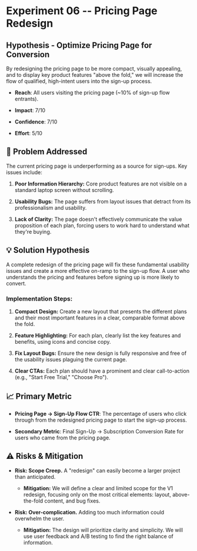 Experiment 06 -- Pricing Page Redesign
=====================================

Hypothesis - Optimize Pricing Page for Conversion
-------------------------------------------------

By redesigning the pricing page to be more compact, visually appealing, and to display key product features "above the fold," we will increase the flow of qualified, high-intent users into the sign-up process.

-   **Reach**: All users visiting the pricing page (~10% of sign-up flow entrants).

-   **Impact**: 7/10

-   **Confidence**: 7/10

-   **Effort**: 5/10

🎯 Problem Addressed
--------------------

The current pricing page is underperforming as a source for sign-ups. Key issues include:

1.  **Poor Information Hierarchy:** Core product features are not visible on a standard laptop screen without scrolling.

2.  **Usability Bugs:** The page suffers from layout issues that detract from its professionalism and usability.

3.  **Lack of Clarity:** The page doesn't effectively communicate the value proposition of each plan, forcing users to work hard to understand what they're buying.

💡 Solution Hypothesis
----------------------

A complete redesign of the pricing page will fix these fundamental usability issues and create a more effective on-ramp to the sign-up flow. A user who understands the pricing and features before signing up is more likely to convert.

### Implementation Steps:

1.  **Compact Design:** Create a new layout that presents the different plans and their most important features in a clear, comparable format above the fold.

2.  **Feature Highlighting:** For each plan, clearly list the key features and benefits, using icons and concise copy.

3.  **Fix Layout Bugs:** Ensure the new design is fully responsive and free of the usability issues plaguing the current page.

4.  **Clear CTAs:** Each plan should have a prominent and clear call-to-action (e.g., "Start Free Trial," "Choose Pro").

📈 Primary Metric
-----------------

-   **Pricing Page → Sign-Up Flow CTR**: The percentage of users who click through from the redesigned pricing page to start the sign-up process.

-   **Secondary Metric**: Final Sign-Up → Subscription Conversion Rate for users who came from the pricing page.

⚠️ Risks & Mitigation
---------------------

-   **Risk: Scope Creep.** A "redesign" can easily become a larger project than anticipated.

    -   **Mitigation:** We will define a clear and limited scope for the V1 redesign, focusing only on the most critical elements: layout, above-the-fold content, and bug fixes.

-   **Risk: Over-complication.** Adding too much information could overwhelm the user.

    -   **Mitigation:** The design will prioritize clarity and simplicity. We will use user feedback and A/B testing to find the right balance of information.